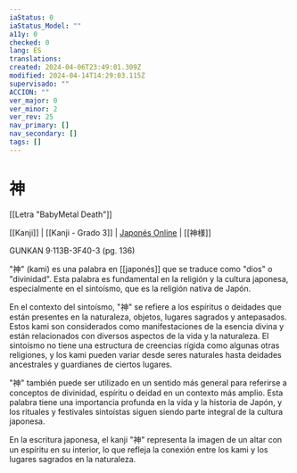 ```yaml
---
iaStatus: 0
iaStatus_Model: ""
a11y: 0
checked: 0
lang: ES
translations: 
created: 2024-04-06T23:49:01.309Z
modified: 2024-04-14T14:29:03.115Z
supervisado: ""
ACCION: ""
ver_major: 0
ver_minor: 2
ver_rev: 25
nav_primary: []
nav_secondary: []
tags: []
---
```

# 神

[[Letra "BabyMetal Death"]]

[[Kanji]] | [[Kanji - Grado 3]] | [Japonés Online](http://japonesonline.com/kanjis/busqueda/?s=%E7%A5%9E&x=0&y=0) | [[神様]]

GUNKAN 9·113B-3F40-3 (pg. 136)

"神" (kami) es una palabra en [[japonés]] que se traduce como "dios" o "divinidad". Esta palabra es fundamental en la religión y la cultura japonesa, especialmente en el sintoísmo, que es la religión nativa de Japón.

En el contexto del sintoísmo, "神" se refiere a los espíritus o deidades que están presentes en la naturaleza, objetos, lugares sagrados y antepasados. Estos kami son considerados como manifestaciones de la esencia divina y están relacionados con diversos aspectos de la vida y la naturaleza. El sintoísmo no tiene una estructura de creencias rígida como algunas otras religiones, y los kami pueden variar desde seres naturales hasta deidades ancestrales y guardianes de ciertos lugares.

"神" también puede ser utilizado en un sentido más general para referirse a conceptos de divinidad, espíritu o deidad en un contexto más amplio. Esta palabra tiene una importancia profunda en la vida y la historia de Japón, y los rituales y festivales sintoístas siguen siendo parte integral de la cultura japonesa.

En la escritura japonesa, el kanji "神" representa la imagen de un altar con un espíritu en su interior, lo que refleja la conexión entre los kami y los lugares sagrados en la naturaleza.